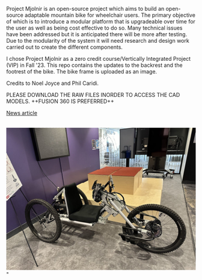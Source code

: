 Project Mjolnir is an open-source project which aims to build an open-source adaptable mountain bike for wheelchair users. 
The primary objective of which is to introduce a modular platform that is upgradeable over time for the user as well as being cost effective to do so.
Many technical issues have been addressed but it is anticipated there will be more after testing.
Due to the modularity of the system it will need research and design work carried out to create the different components.

I chose Project Mjolnir as a zero credit course/Vertically Integrated Project (VIP) in Fall '23. This repo contains the updates to the backrest and the footrest of the bike. 
The bike frame is uploaded as an image.

Credits to Noel Joyce and Phil Caridi.

PLEASE DOWNLOAD THE RAW FILES INORDER TO ACCESS THE CAD MODELS.
++FUSION 360 IS PREFERRED++

[News article](https://www.silive.com/news/2023/08/an-adaptive-bike-gives-woman-a-new-chance-for-mobility-at-freshkills-park.html)


<br/><img src='/Photo_1.jpg'>"
